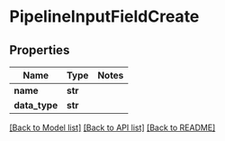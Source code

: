 # PipelineInputFieldCreate

## Properties
Name | Type | Notes
------------ | ------------- | -------------
**name** | **str** | 
**data_type** | **str** | 

[[Back to Model list]](../README.md#documentation-for-models) [[Back to API list]](../README.md#documentation-for-api-endpoints) [[Back to README]](../README.md)


